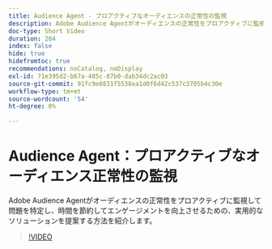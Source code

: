 ```yaml
---
title: Audience Agent - プロアクティブなオーディエンスの正常性の監視
description: Adobe Audience Agentがオーディエンスの正常性をプロアクティブに監視して問題を特定し、時間を節約してエンゲージメントを向上させるための、実用的なソリューションを提案する方法を紹介します。
doc-type: Short Video
duration: 204
index: false
hide: true
hidefromtoc: true
recommendations: noCatalog, noDisplay
exl-id: 71e395d2-b67a-485c-87b0-dab34dc2ac03
source-git-commit: 91fc9e0831f5538ea1d0f6d42c537c3705b4c30e
workflow-type: tm+mt
source-wordcount: '54'
ht-degree: 0%

---
```


# Audience Agent：プロアクティブなオーディエンス正常性の監視

Adobe Audience Agentがオーディエンスの正常性をプロアクティブに監視して問題を特定し、時間を節約してエンゲージメントを向上させるための、実用的なソリューションを提案する方法を紹介します。

<!-- 62_S653_3442539_203_audience-agent-proactive-audience-health-monitoring -->
>[!VIDEO](https://video.tv.adobe.com/v/3458303/?learn=on&enablevpops=true)
